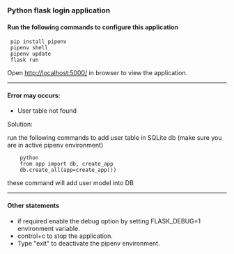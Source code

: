 ### Python flask login application

#### Run the following commands to configure this application

	 pip install pipenv
     pipenv shell
     pipenv update
     flask run

Open [http://localhost:5000/](http://localhost:5000/) in browser to view the application.

------------

#### Error may occurs:
- User table not found

Solution:

run the following commands to add user table in SQLite db (make sure you are in active pipenv environment)

        python
	    from app import db, create_app
	    db.create_all(app=create_app())


these command will add user model into DB

------------

#### Other statements

- if required enable the debug option by setting FLASK_DEBUG=1 environment variable.
- control+c to stop the application.
- Type "exit" to deactivate the pipenv environment.